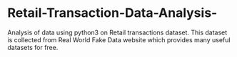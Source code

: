 # Retail-Transaction-Data-Analysis-
Analysis of data using python3 on Retail transactions dataset. This dataset is collected from Real World Fake Data website which provides many useful datasets for free.
